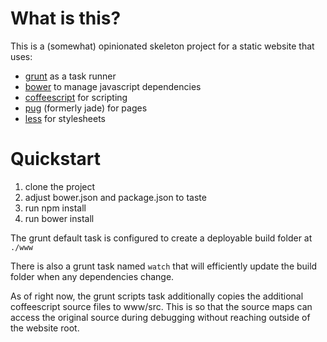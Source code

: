 What is this?
=============

This is a (somewhat) opinionated skeleton project for a static website that uses:

- [grunt](http://gruntjs.com/) as a task runner
- [bower](https://bower.io/) to manage javascript dependencies
- [coffeescript](http://coffeescript.org/) for scripting
- [pug](https://github.com/pugjs) (formerly jade) for pages
- [less](http://lesscss.org/) for stylesheets

Quickstart
==========

1. clone the project
2. adjust bower.json and package.json to taste
3. run npm install
4. run bower install

The grunt default task is configured to create a deployable
build folder at `./www`

There is also a grunt task named `watch` that will
efficiently update the build folder when any dependencies
change.

As of right now, the grunt scripts task additionally copies
the additional coffeescript source files to www/src.
This is so that the source maps can access the original source
during debugging without reaching outside of the website root.
